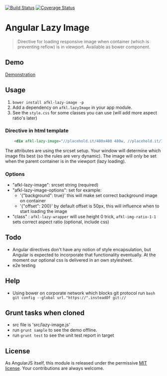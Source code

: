 [![Build Status](https://travis-ci.org/afklm/ng-lazy-image.svg)](https://travis-ci.org/afklm/ng-lazy-image) 
[![Coverage Status](https://coveralls.io/repos/afklm/ng-lazy-image/badge.png?branch=master)](https://coveralls.io/r/afklm/ng-lazy-image?branch=master) 

# Angular Lazy Image
> Directive for loading responsive image when container (which is preventing reflow) is in viewport. Available as bower component.

## Demo
[Demonstration](http://afklm.github.io/ng-lazy-image/)


## Usage 
1. `bower install afkl-lazy-image -p`
2. Add a dependency on `afkl.lazyImage` in your app module.
3. See the `style.css` for some classes you can use (will add more aspect ratio's later)


### Directive in html template

``` html
    <div afkl-lazy-image="//placehold.it/480x480 480w, //placehold.it/768x768 768w, //placehold.it/936x936" class="afkl-lazy-wrapper afkl-img-ratio-1-1 demo-image"></div>
```

The attributes are using the srcset setup. Your window will determine which image fits best (so the rules are very dynamic). The image will only be set when the parent container is in the viewport (lazy loading).


### Options
- "afkl-lazy-image": srcset string (required)
- "afkl-lazy-image-options": set for example:
   * '{"background": true}' this will make set correct background image on container
   * '{"offset": 200}' by default offset is 50px, this will influence when to start loading the image
- "class" : `afkl-lazy-wrapper` will use height 0 trick, `afkl-img-ratio-1-1` sets correct aspect ratio (optional, include css)


## Todo
- Angular directives don't have any notion of style encapsulation, but Angular is expected to incorporate that functionality eventually. At the moment our optional css is delivered in an own stylesheet.
- e2e testing

## Help
- Using bower on corporate network which blocks git protocol run `bash git config --global url."https://".insteadOf git://`

## Grunt tasks when cloned
- src file is 'src/lazy-image.js'
- run `grunt sample` to see the demo offline.
- run `grunt test` to see the unit test report in target


## License
As AngularJS itself, this module is released under the permissive [MIT license](LICENSE.md). Your contributions are always welcome.

